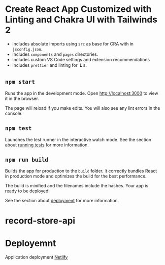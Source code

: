 # Create React App Customized with Linting and Chakra UI with Tailwinds 2

- includes absolute imports using `src` as base for CRA with in `jsconfig.json`.
- includes `components` and `pages` directories.
- includes custom VS Code settings and extension recommendations
- includes `prettier` and linting for 🪝s.

## `npm start`

Runs the app in the development mode.
Open [http://localhost:3000](http://localhost:3000) to view it in the browser.

The page will reload if you make edits.
You will also see any lint errors in the console.

## `npm test`

Launches the test runner in the interactive watch mode.
See the section about [running tests](https://facebook.github.io/create-react-app/docs/running-tests) for more information.

## `npm run build`

Builds the app for production to the `build` folder.
It correctly bundles React in production mode and optimizes the build for the best performance.

The build is minified and the filenames include the hashes.
Your app is ready to be deployed!

See the section about [deployment](https://facebook.github.io/create-react-app/docs/deployment) for more information.
# record-store-api
# Deployemnt
Application deployment [Netlify](https://festive-austin-a25501.netlify.app/)
